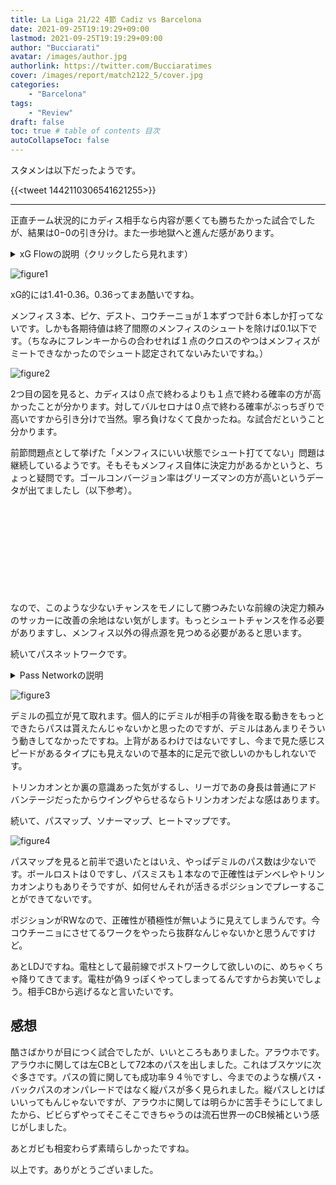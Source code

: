 ```yaml
---
title: La Liga 21/22 4節 Cadiz vs Barcelona 
date: 2021-09-25T19:19:29+09:00
lastmod: 2021-09-25T19:19:29+09:00
author: "Bucciarati"
avatar: /images/author.jpg
authorlink: https://twitter.com/Bucciaratimes
cover: /images/report/match2122_5/cover.jpg
categories:
    - "Barcelona"
tags: 
    - "Review"
draft: false
toc: true # table of contents 目次
autoCollapseToc: false
---
```

スタメンは以下だったようです。

{{<tweet 1442110306541621255>}}

<hr>

正直チーム状況的にカディス相手なら内容が悪くても勝ちたかった試合でしたが、結果は0−0の引き分け。また一歩地獄へと進んだ感があります。

<details><summary>xG Flowの説明（クリックしたら見れます）</summary><div>

```
・xG FlowはxGのどんどん足し算していって、それをグラフにしたモノです。
・ホームチームが赤、アウェイチームが青となってます。
・白い丸がシュートを表してます。
・その丸を指す矢印の元をたどれば、「パスを出した人→シュートを打った人（xG）」を確認できるようになってます。
```
</div></details>

![figure1](/images/report/match2122_5/image1.png)

xG的には1.41-0.36。0.36ってまあ酷いですね。

メンフィス３本、ピケ、デスト、コウチーニョが１本ずつで計６本しか打ってないです。しかも各期待値は終了間際のメンフィスのシュートを除けば0.1以下です。（ちなみにフレンキーからの合わせれば１点のクロスのやつはメンフィスがミートできなかったのでシュート認定されてないみたいですね。）

![figure2](/images/report/match2122_5/image2.png)

2つ目の図を見ると、カディスは０点で終わるよりも１点で終わる確率の方が高かったことが分かります。対してバルセロナは０点で終わる確率がぶっちぎりで高いですから引き分けで当然。寧ろ負けなくて良かったね。な試合だということ分かります。

前節問題点として挙げた「メンフィスにいい状態でシュート打ててない」問題は継続しているようです。そもそもメンフィス自体に決定力があるかというと、ちょっと疑問です。ゴールコンバージョン率はグリーズマンの方が高いというデータが出てましたし（以下参考）。

<div class="iframely-embed"><div class="iframely-responsive" style="height: 140px; padding-bottom: 0;"><a href="https://bucciaratimes.info/posts/report/griezmemphisshot/" data-iframely-url="//cdn.iframe.ly/NLhAIwC?card=small"></a></div></div><script async src="//cdn.iframe.ly/embed.js" charset="utf-8"></script>

なので、このような少ないチャンスをモノにして勝つみたいな前線の決定力頼みのサッカーに改善の余地はない気がします。もっとシュートチャンスを作る必要がありますし、メンフィス以外の得点源を見つめる必要があると思います。

続いてパスネットワークです。

<details><summary>Pass Networkの説明</summary><div>

```
・丸の位置は、平均ポジションを示しています。→各選手のパスを出した位置の中央値です。
・丸の大きさは、パス本数を示してます。→パス数が多いほど丸が大きくなり、少ないほど丸が小さくなります。
・丸を結ぶ線は、選手間でのパス交換数を示しています。→パス交換が多いほど線は太く濃くなり、少ないほど線は細く薄くなります。
・※パス交換数が３本以下の場合、線は描画されないよう作ってます
```
</div></details>

![figure3](/images/report/match2122_5/image3.png)

デミルの孤立が見て取れます。個人的にデミルが相手の背後を取る動きをもっとできたらパスは貰えたんじゃないかと思ったのですが、デミルはあんまりそういう動きしてなかったですね。上背があるわけではないですし、今まで見た感じスピードがあるタイプにも見えないので基本的に足元で欲しいのかもしれないです。

トリンカオンとか裏の意識あった気がするし、リーガであの身長は普通にアドバンテージだったからウイングやらせるならトリンカオンだよな感はあります。

続いて、パスマップ、ソナーマップ、ヒートマップです。

![figure4](/images/report/match2122_5/image5.png)

パスマップを見ると前半で退いたとはいえ、やっぱデミルのパス数は少ないです。ボールロストは０ですし、パスミスも１本なので正確性はデンベレやトリンカオンよりもありそうですが、如何せんそれが活きるポジションでプレーすることができてないです。

ポジションがRWなので、正確性が積極性が無いように見えてしまうんです。今コウチーニョにさせてるワークをやったら抜群なんじゃないかと思うんですけど。

あとLDJですね。電柱として最前線でポストワークして欲しいのに、めちゃくちゃ降りてきてます。電柱が偽９っぽくやってしまってるんですからお笑いでしょう。相手CBから逃げるなと言いたいです。

## 感想

酷さばかりが目につく試合でしたが、いいところもありました。アラウホです。
アラウホに関しては左CBとして72本のパスを出しました。これはブスケツに次ぐ多さです。パスの質に関しても成功率９４％ですし、今までのような横パス・バックパスのオンパレードではなく縦パスが多く見られました。縦パスしとけばいいってもんじゃないですが、アラウホに関しては明らかに苦手そうにしてましたから、ビビらずやってそこそこできちゃうのは流石世界一のCB候補という感じがしました。

あとガビも相変わらず素晴らしかったですね。

以上です。ありがとうございました。

<script async src="//cdn.iframe.ly/embed.js" charset="utf-8"></script>


